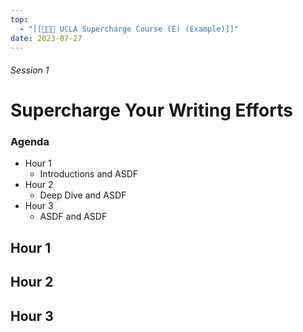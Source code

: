 ```yaml
---
top:
  - "[[👨🏻‍🏫 UCLA Supercharge Course (E) (Example)]]"
date: 2023-07-27
---
```


###### Session 1
# Supercharge Your Writing Efforts

### Agenda
- Hour 1
	- Introductions and ASDF
- Hour 2
	- Deep Dive and ASDF
- Hour 3
	- ASDF and ASDF

## Hour 1


## Hour 2


## Hour 3


